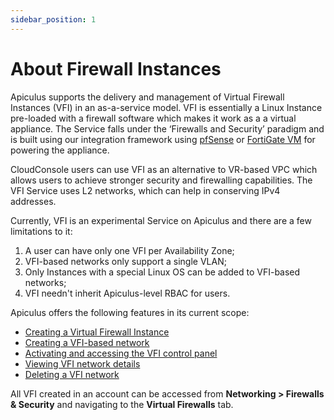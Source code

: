 ```yaml
---
sidebar_position: 1
---
```

# About Firewall Instances

Apiculus supports the delivery and management of Virtual Firewall Instances (VFI) in an as-a-service model. VFI is essentially a Linux Instance pre-loaded with a firewall software which makes it work as a a virtual appliance. The Service falls under the ‘Firewalls and Security’ paradigm and is built using our integration framework using [pfSense](https://pfsense.org/) or [FortiGate VM](https://www.fortinet.com/products/private-cloud-security/fortigate-virtual-appliances) for powering the appliance.

CloudConsole users can use VFI as an alternative to VR-based VPC which allows users to achieve stronger security and firewalling capabilities. The VFI Service uses L2 networks, which can help in conserving IPv4 addresses.

Currently, VFI is an experimental Service on Apiculus and there are a few limitations to it:

1. A user can have only one VFI per Availability Zone;
2. VFI-based networks only support a single VLAN;
3. Only Instances with a special Linux OS can be added to VFI-based networks;
4. VFI needn't inherit Apiculus-level RBAC for users.

Apiculus offers the following features in its current scope:

- [Creating a Virtual Firewall Instance](CreatingaVirtualFirewall)
- [Creating a VFI-based network](AddingInstancestoaVFI-basedNetwork)
- [Activating and accessing the VFI control panel](AccessingtheVFIControlPanel)
- [Viewing VFI network details](ViewingVFINetworkDetails)
- [Deleting a VFI network](DeletingaVFINetwork)

All VFI created in an account can be accessed from **Networking > Firewalls & Security** and navigating to the **Virtual Firewalls** tab.